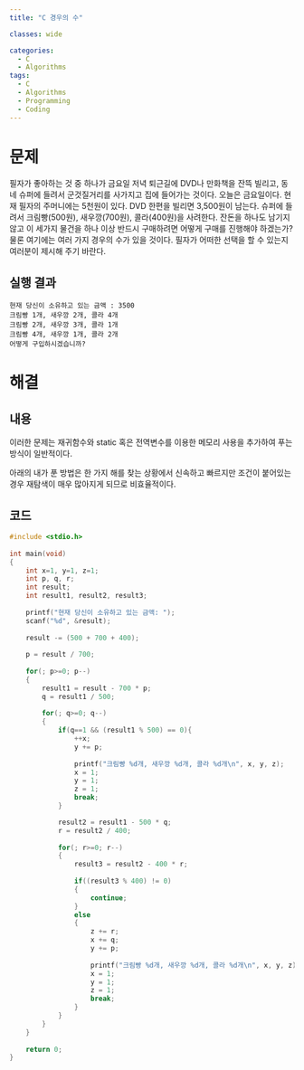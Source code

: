 ```yaml
---
title: "C 경우의 수"

classes: wide

categories:
  - C
  - Algorithms
tags:
  - C
  - Algorithms
  - Programming
  - Coding
---
```


# 문제

필자가 좋아하는 것 중 하나가 금요일 저녁 퇴근길에 DVD나 만화책을 잔뜩 빌리고, 동네 슈퍼에 들려서 군것질거리를 사가지고 집에 들어가는 것이다. 오늘은 금요일이다. 현재 필자의 주머니에는 5천원이 있다. DVD 한편을 빌리면 3,500원이 남는다. 슈퍼에 들려서 크림빵(500원), 새우깡(700원), 콜라(400원)을 사려한다. 잔돈을 하나도 남기지 않고 이 세가지 물건을 하나 이상 반드시 구매하려면 어떻게 구매를 진행해야 하겠는가? 물론 여기에는 여러 가지 경우의 수가 있을 것이다. 필자가 어떠한 선택을 할 수 있는지 여러분이 제시해 주기 바란다.

## 실행 결과

```shell
현재 당신이 소유하고 있는 금액 : 3500
크림빵 1개, 새우깡 2개, 콜라 4개
크림빵 2개, 새우깡 3개, 콜라 1개
크림빵 4개, 새우깡 1개, 콜라 2개
어떻게 구입하시겠습니까?
```

# 해결

## 내용

이러한 문제는 재귀함수와 static 혹은 전역변수를 이용한 메모리 사용을 추가하여 푸는 방식이 일반적이다. 

아래의 내가 푼 방법은 한 가지 해를 찾는 상황에서 신속하고 빠르지만 조건이 붙어있는 경우 재탐색이 매우 많아지게 되므로 비효율적이다. 

## 코드

```c
#include <stdio.h>
 
int main(void)
{
    int x=1, y=1, z=1;
    int p, q, r;
    int result;
    int result1, result2, result3;
    
    printf("현재 당신이 소유하고 있는 금액: ");
    scanf("%d", &result);
    
    result -= (500 + 700 + 400);
    
    p = result / 700;
    
    for(; p>=0; p--)
    {
        result1 = result - 700 * p;
        q = result1 / 500;
        
        for(; q>=0; q--)
        {
            if(q==1 && (result1 % 500) == 0){
                ++x;
                y += p;
                
                printf("크림빵 %d개, 새우깡 %d개, 콜라 %d개\n", x, y, z);
                x = 1;
                y = 1;
                z = 1;
                break;
            }

            result2 = result1 - 500 * q;
            r = result2 / 400;
            
            for(; r>=0; r--)
            {
                result3 = result2 - 400 * r;
                
                if((result3 % 400) != 0)
                {
                    continue;
                }
                else
                {
                    z += r;
                    x += q;
                    y += p;
                    
                    printf("크림빵 %d개, 새우깡 %d개, 콜라 %d개\n", x, y, z);
                    x = 1;
                    y = 1;
                    z = 1;
                    break;
                }
            }
        }
    }
    
    return 0;
}
```